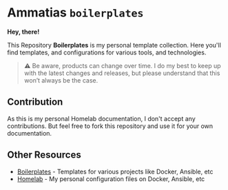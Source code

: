 # Ammatias `boilerplates`


**Hey, there!**


This Repository **Boilerplates** is my personal template collection. Here you'll find templates, and configurations for various tools, and technologies.

> :warning: Be aware, products can change over time. I do my best to keep up with the latest changes and releases, but please understand that this won’t always be the case.


## Contribution

As this is my personal Homelab documentation, I don't accept any contributions. But feel free to fork this repository and use it for your own documentation.

## Other Resources

- [Boilerplates](https://github.com/ammatias/boilerplates) - Templates for various projects like Docker, Ansible, etc
- [Homelab](https://github.com/ammatias/homelab) - My personal configuration files on Docker, Ansible, etc
